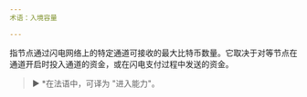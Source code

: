 ```yaml
---
术语：入境容量

---
```

指节点通过闪电网络上的特定通道可接收的最大比特币数量。它取决于对等节点在通道开启时投入通道的资金，或在闪电支付过程中发送的资金。

> ► *在法语中，可译为 "进入能力"。